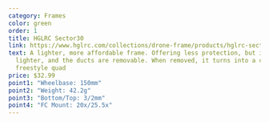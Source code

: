```yaml
---
category: Frames
color: green
order: 1
title: HGLRC Sector30
link: https://www.hglrc.com/collections/drone-frame/products/hglrc-sector30cr-3-inches-freestyle-fpv-frame-ultralight-racing-drone
text: A lighter, more affordable frame. Offering less protection, but it's
  lighter, and the ducts are removable. When removed, it turns into a capable 3"
  freestyle quad
price: $32.99
point1: "Wheelbase: 150mm"
point2: "Weight: 42.2g"
point3: "Bottom/Top: 3/2mm"
point4: "FC Mount: 20x/25.5x"
---
```

